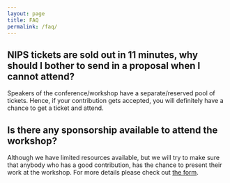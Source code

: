 ```yaml
---
layout: page
title: FAQ
permalink: /faq/
---
```


## NIPS tickets are sold out in 11 minutes, why should I bother to send in a proposal when I cannot attend?
Speakers of the conference/workshop have a separate/reserved pool of tickets. Hence, if your contribution gets accepted, you will definitely have a chance to get a ticket and attend.

## Is there any sponsorship available to attend the workshop?
Although we have limited resources available, but we will try to make sure that anybody who has a good contribution, has the chance to present their work at the workshop. For more details please check out [the form](https://docs.google.com/forms/d/e/1FAIpQLScib1nnjXRj2ShUlgEdr6C-zqL5GUdpNPqJfheWbalQ3z4FoQ/viewform?usp=send_form).
